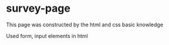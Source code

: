 # survey-page
This page was constructed by the html and css basic knowledge

Used form, input elements in html

